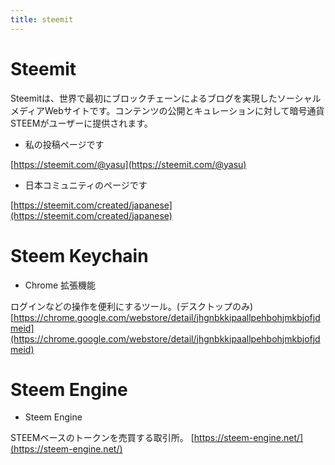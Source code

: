 ```yaml
---
title: steemit
---
```



# Steemit 
Steemitは、世界で最初にブロックチェーンによるブログを実現したソーシャルメディアWebサイトです。コンテンツの公開とキュレーションに対して暗号通貨STEEMがユーザーに提供されます。

* 私の投稿ページです

[https://steemit.com/@yasu](https://steemit.com/@yasu)

* 日本コミュニティのページです

[https://steemit.com/created/japanese](https://steemit.com/created/japanese)


# Steem Keychain
* Chrome 拡張機能

ログインなどの操作を便利にするツール。(デスクトップのみ)
[https://chrome.google.com/webstore/detail/jhgnbkkipaallpehbohjmkbjofjdmeid](https://chrome.google.com/webstore/detail/jhgnbkkipaallpehbohjmkbjofjdmeid)



# Steem Engine
* Steem Engine

STEEMベースのトークンを売買する取引所。
[https://steem-engine.net/](https://steem-engine.net/)

